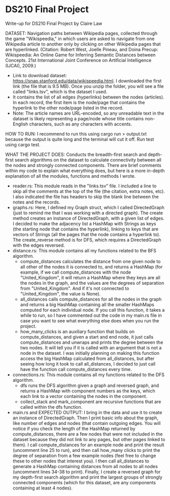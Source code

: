 # DS210 Final Project 
Write-up for DS210 Final Project by Claire Law


DATASET: Navigation paths between Wikipedia pages, collected through the game "Wikispeedia," in which users are asked to navigate from one Wikipedia article to another only by clicking on other Wikipedia pages that are hyperlinked. (Citation: Robert West, Joelle Pineau, and Doina Precup: Wikispeedia: An Online Game for Inferring Semantic Distances between Concepts. 21st International Joint Conference on Artificial Intelligence (IJCAI), 2009.)
- Link to download dataset: https://snap.stanford.edu/data/wikispeedia.html. I downloaded the first link (the file that is 9.5 MB). Once you unzip the folder, you will see a file called "links.tsv", which is the dataset I used. 
- It contains the list of all edges (hyperlinks) between the nodes (articles). In each record, the first item is the node/page that contains the hyperlink to the other node/page listed in the record.
- Note: The article names are URL-encoded, so any unreadable text in the dataset is likely representing a page/node whose title contains non-English characters, such as any characters with accents.


HOW TO RUN: I recommend to run this using cargo run > output.txt because the output is quite long and the terminal will cut it off. Run test using cargo test.


WHAT THE PROJECT DOES: Conducts the breadth-first search and depth-first search algorithms on the dataset to calculate connectivity between all the nodes and strongly connected components. There are brief comments within my code to explain what everything does, but here is a more in-depth explanation of all the modules, functions and methods I wrote.
- reader.rs: This module reads in the "links.tsv" file. I included a line to skip all the comments at the top of the file (the citation, extra notes, etc). I also indicated the file has headers to skip the blank line between the notes and the records.
- graphs.rs: Here, I defined my Graph struct, which I called DirectedGraph (just to remind me that I was working with a directed graph). The create method creates an instance of DirectedGraph, with a given list of edges. I decided to make the adjacency list a HashMap with Strings as keys (the starting node that contains the hyperlink), linking to keys that are vectors of Strings (all the pages that the node contains a hyperlink to). The create_reverse method is for DFS, which requires a DirectedGraph with the edges reversed.
- distance.rs: This module contains all my functions related to the BFS algorithm.
  - compute_distances calculates the distance from one given node to all other of the nodes it is connected to, and returns a HashMap (for example, if we call compute_distances with the node "United_Kingdom", it will return a HashMap where they keys are all the nodes in the graph, and the values are the degrees of separation from "United_Kingdom". And if it's not connected to "United_Kingdom", the value is None).
  - all_distances calls compute_distances for all the nodes in the graph and returns a big HashMap containing all the smaller HashMaps computed for each individual node. If you call this function, it takes a while to run, so I have commented out the code in my main.rs file in case you want to see what everything else does when you run the project.
  - how_many_clicks is an auxiliary function that builds on compute_distances, and given a start and end node, it just calls compute_distances and unwraps and prints the degree between the two nodes. It will tell you if it is called with an argument that is not a node in the dataset. I was initially planning on making this function access the big HashMap calculated from all_distances, but after seeing how long it took to call all_distances, I decided to just call have the function call compute_distances every time.
- connections.rs: This module contains all my functions related to the DFS algorithm.
  - dfs runs the DFS algorithm given a graph and reversed graph, and returns a HashMap with component numbers as the keys, which each link to a vector containing the nodes in the component.
  - collect_stack and mark_component are recursive functions that are called within the dfs function.
- main.rs and EXPECTED OUTPUT: I bring in the data and use it to create an instance of DirectedGraph. Then I print basic info about the graph, like number of edges and nodes (that contain outgoing edges. You will notice if you check the length of the HashMap returned by compute_distances, there are a few nodes that were not included in the dataset because they did not link to any pages, but other pages linked to them). I call compute_distances for an example node and print the result (uncomment line 25 to run), and then call how_many clicks to print the degree of separation from a few example nodes (feel free to change these to other nodes that interest you). I then call all_distances to generate a HashMap containing distances from all nodes to all nodes (uncomment lines 34-38 to print). Finally, I create a reversed graph for my depth-first search algorithm and print the largest groups of strongly connected components (which for this dataset, are any components containing at least 4 nodes).

